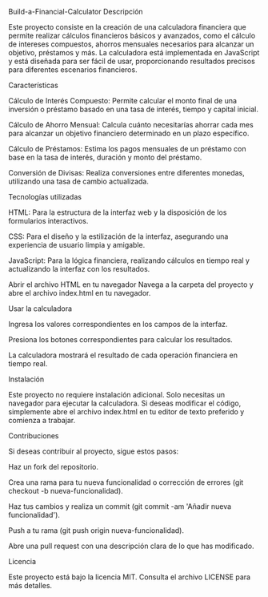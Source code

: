 Build-a-Financial-Calculator
Descripción

Este proyecto consiste en la creación de una calculadora financiera que permite realizar cálculos financieros básicos y avanzados, como el cálculo de intereses compuestos, ahorros mensuales necesarios para alcanzar un objetivo, préstamos y más. La calculadora está implementada en JavaScript y está diseñada para ser fácil de usar, proporcionando resultados precisos para diferentes escenarios financieros.

Características

Cálculo de Interés Compuesto: Permite calcular el monto final de una inversión o préstamo basado en una tasa de interés, tiempo y capital inicial.

Cálculo de Ahorro Mensual: Calcula cuánto necesitarías ahorrar cada mes para alcanzar un objetivo financiero determinado en un plazo específico.

Cálculo de Préstamos: Estima los pagos mensuales de un préstamo con base en la tasa de interés, duración y monto del préstamo.

Conversión de Divisas: Realiza conversiones entre diferentes monedas, utilizando una tasa de cambio actualizada.

Tecnologías utilizadas

HTML: Para la estructura de la interfaz web y la disposición de los formularios interactivos.

CSS: Para el diseño y la estilización de la interfaz, asegurando una experiencia de usuario limpia y amigable.

JavaScript: Para la lógica financiera, realizando cálculos en tiempo real y actualizando la interfaz con los resultados.



Abrir el archivo HTML en tu navegador
Navega a la carpeta del proyecto y abre el archivo index.html en tu navegador.

Usar la calculadora

Ingresa los valores correspondientes en los campos de la interfaz.

Presiona los botones correspondientes para calcular los resultados.

La calculadora mostrará el resultado de cada operación financiera en tiempo real.

Instalación

Este proyecto no requiere instalación adicional. Solo necesitas un navegador para ejecutar la calculadora. Si deseas modificar el código, simplemente abre el archivo index.html en tu editor de texto preferido y comienza a trabajar.

Contribuciones

Si deseas contribuir al proyecto, sigue estos pasos:

Haz un fork del repositorio.

Crea una rama para tu nueva funcionalidad o corrección de errores (git checkout -b nueva-funcionalidad).

Haz tus cambios y realiza un commit (git commit -am 'Añadir nueva funcionalidad').

Push a tu rama (git push origin nueva-funcionalidad).

Abre una pull request con una descripción clara de lo que has modificado.

Licencia

Este proyecto está bajo la licencia MIT. Consulta el archivo LICENSE para más detalles.
